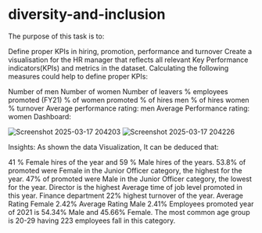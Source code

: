 # diversity-and-inclusion
The purpose of this task is to:

Define proper KPIs in hiring, promotion, performance and turnover
Create a visualisation for the HR manager that reflects all relevant Key Performance indicators(KPIs) and metrics in the dataset.
Calculating the following measures could help to define proper KPIs:

Number of men
Number of women
Number of leavers
% employees promoted (FY21)
% of women promoted
% of hires men
% of hires women
% turnover
Average performance rating: men
Average Performance rating: women
Dashboard:

![Screenshot 2025-03-17 204203](https://github.com/user-attachments/assets/294cbc34-7f81-4c0d-ac52-52426a741296)
![Screenshot 2025-03-17 204226](https://github.com/user-attachments/assets/676a2022-8664-4a07-aba3-b7dd5fdddcd4)

Insights:
As shown the data Visualization, It can be deduced that:

41 % Female hires of the year and 59 % Male hires of the years.
53.8% of promoted were Female in the Junior Officer category, the highest for the year.
47% of promoted were Male in the Junior Officer category, the lowest for the year.
Director is the highest Average time of job level promoted in this year.
Finance department 22% highest turnover of the year.
Average Rating Female 2.42%
Average Rating Male 2.41%
Employees promoted year of 2021 is 54.34% Male and 45.66% Female.
The most common age group is 20-29 having 223 employees fall in this category.

